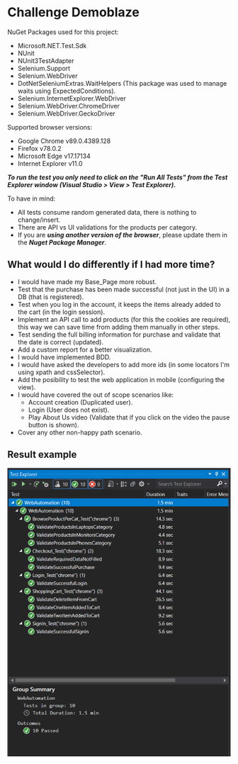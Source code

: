 # Challenge Demoblaze

NuGet Packages used for this project:
- Microsoft.NET.Test.Sdk
- NUnit
- NUnit3TestAdapter
- Selenium.Support
- Selenium.WebDriver
- DotNetSeleniumExtras.WaitHelpers (This package was used to manage waits using ExpectedConditions).
- Selenium.InternetExplorer.WebDriver
- Selenium.WebDriver.ChromeDriver
- Selenium.WebDriver.GeckoDriver

Supported browser versions:
- Google Chrome v89.0.4389.128
- Firefox v78.0.2
- Microsoft Edge v17.17134
- Internet Explorer v11.0

***To run the test you only need to click on the "Run All Tests" from the Test Explorer window (Visual Studio > View > Test Explorer).***

To have in mind:
- All tests consume random generated data, there is nothing to change/insert.
- There are API vs UI validations for the products per category.
- If you are ***using another version of the browser***, please update them in the ***Nuget Package Manager***.

## What would I do differently if I had more time?
- I would have made my Base_Page more robust.
- Test that the purchase has been made successful (not just in the UI) in a DB (that is registered).
- Test when you log in the account, it keeps the items already added to the cart (in the login session).
- Implement an API call to add products (for this the cookies are required), this way we can save time from adding them manually in other steps.
- Test sending the full billing information for purchase and validate that the date is correct (updated).
- Add a custom report for a better visualization.
- I would have implemented BDD.
- I would have asked the developers to add more ids (in some locators I'm using xpath and cssSelector).
- Add the posibility to test the web application in mobile (configuring the view).
- I would have covered the out of scope scenarios like:
  - Account creation (Duplicated user).
  - Login (User does not exist).
  - Play About Us video (Validate that if you click on the video the pause button is shown).
- Cover any other non-happy path scenario.

## Result example
![TestReportExample](/TestReportExample.PNG?raw=true "Nunit Visual Studio results")